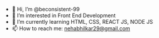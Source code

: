 - 👋 Hi, I’m @beconsistent-99
- 👀 I’m interested in Front End Development
- 🌱 I’m currently learning HTML, CSS, REACT JS, NODE JS
- 📫 How to reach me: nehabhilkar29@gmail.com

<!---
beconsistent-99/beconsistent-99 is a ✨ special ✨ repository because its `README.md` (this file) appears on your GitHub profile.
You can click the Preview link to take a look at your changes.
--->
